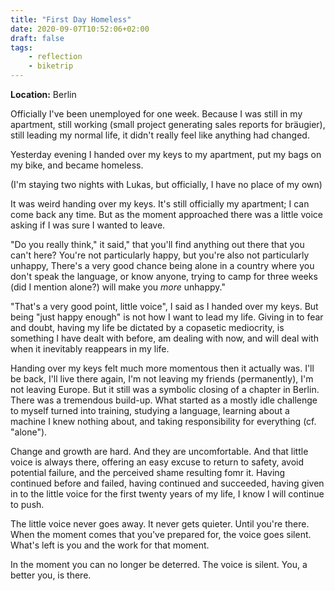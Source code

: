 ```yaml
---
title: "First Day Homeless"
date: 2020-09-07T10:52:06+02:00
draft: false
tags:
    - reflection
    - biketrip
---
```


**Location:** Berlin

Officially I've been unemployed for one week. Because I was still in my
apartment, still working (small project generating sales reports for bräugier),
still leading my normal life, it didn't really feel like anything had changed.

Yesterday evening I handed over my keys to my apartment, put my bags on my bike, and became homeless.

(I'm staying two nights with Lukas, but officially, I have no place of my own)

It was weird handing over my keys. It's still officially my apartment; I can
come back any time. But as the moment approached there was a little voice
asking if I was sure I wanted to leave.

"Do you really think," it said," that you'll find anything out there that you
can't here? You're not particularly happy, but you're also not particularly
unhappy, There's a very good chance being alone in a country where you don't
speak the language, or know anyone, trying to camp for three weeks (did I
mention alone?) will make you _more_ unhappy."

"That's a very good point, little voice", I said as I handed over my keys. But
being "just happy enough" is not how I want to lead my life. Giving in to fear
and doubt, having my life be dictated by a copasetic mediocrity, is something I
have dealt with before, am dealing with now, and will deal with when it
inevitably reappears in my life.

Handing over my keys felt much more momentous then it actually was. I'll be
back, I'll live there again, I'm not leaving my friends (permanently), I'm not
leaving Europe. But it still was a symbolic closing of a chapter in Berlin.
There was a tremendous build-up. What started as a mostly idle challenge to
myself turned into training, studying a language, learning about a machine I
knew nothing about, and taking responsibility for everything (cf. "alone").

Change and growth are hard. And they are uncomfortable. And that little voice
is always there, offering an easy excuse to return to safety, avoid potential
failure, and the perceived shame resulting fomr it. Having continued before and
failed, having continued and succeeded, having given in to the little voice for
the first twenty years of my life, I know I will continue to push.

The little voice never goes away. It never gets quieter. Until you're there.
When the moment comes that you've prepared for, the voice goes silent. What's
left is you and the work for that moment.

In the moment you can no longer be deterred. The voice is silent. You, a better
you, is there.
